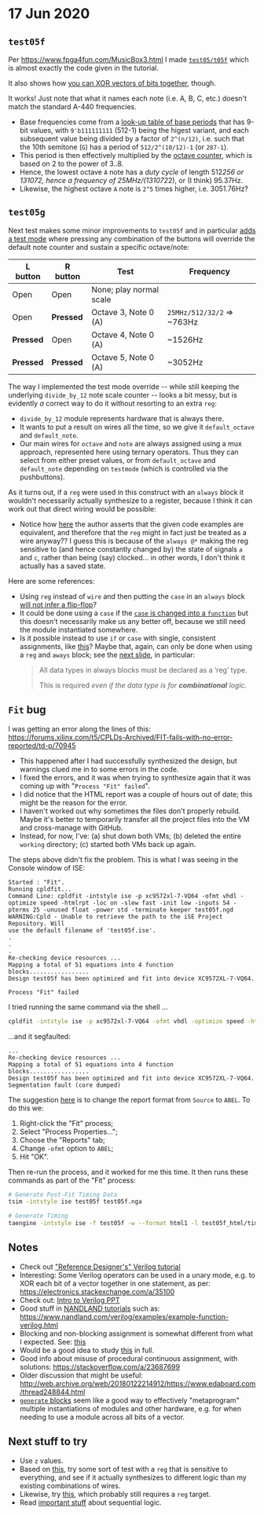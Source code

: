 # 17 Jun 2020

## `test05f`

Per https://www.fpga4fun.com/MusicBox3.html I made [`test05/t05f`](https://github.com/algofoogle/sandpit/tree/master/fpga/XC9572XL/test05/t05f) which is almost exactly the code given in the tutorial.

It also shows how [you can XOR vectors of bits together](https://github.com/algofoogle/sandpit/blob/9c650510f251c08356d92a047b63e75fcc656db0/fpga/XC9572XL/test05/t05f/test05f.v#L9), though.

It works! Just note that what it names each note (i.e. A, B, C, etc.) doesn't match the standard A-440 frequencies.
*   Base frequencies come from a [look-up table of base periods](https://github.com/algofoogle/sandpit/blob/9c650510f251c08356d92a047b63e75fcc656db0/fpga/XC9572XL/test05/t05f/music.v#L23-L42) that has 9-bit values, with `9'b111111111` (512-1) being the higest variant, and each subsequent value being divided by a factor of `2^(n/12)`, i.e. such that the 10th semitone (`G`) has a period of `512/2^(10/12)-1` (or `287-1`).
*   This period is then effectively multiplied by the [octave counter](https://github.com/algofoogle/sandpit/blob/9c650510f251c08356d92a047b63e75fcc656db0/fpga/XC9572XL/test05/t05f/music.v#L58), which is based on 2 to the power of 3..8.
*   Hence, the lowest octave `A` note has a *duty cycle* of length 512*256 or 131072, hence a frequency of 25MHz/(131072*2), or (I think) 95.37Hz.
*   Likewise, the highest octave `A` note is `2^5` times higher, i.e. 3051.76Hz?

## `test05g`

Next test makes some minor improvements to `test05f` and in particular [adds a test mode](https://github.com/algofoogle/sandpit/blob/9c650510f251c08356d92a047b63e75fcc656db0/fpga/XC9572XL/test05/t05g/music.v#L15-L29) where pressing any combination of the buttons will override the default note counter and sustain a specific octave/note:

|L button|R button|Test|Frequency|
|-|-|-|-|
|Open|Open|None; play normal scale||
|Open|**Pressed**|Octave 3, Note 0 (A) |`25MHz/512/32/2` => ~763Hz |
|**Pressed**|Open|Octave 4, Note 0 (A) | ~1526Hz |
|**Pressed**|**Pressed**|Octave 5, Note 0 (A) | ~3052Hz |

The way I implemented the test mode override -- while still keeping the underlying `divide_by_12` note scale counter -- looks a bit messy, but is evidently *a* correct way to do it without resorting to an extra `reg`:
*   `divide_by_12` module represents hardware that is always there.
*   It wants to put a result on wires all the time, so we give it `default_octave` and `default_note`.
*   Our main wires for `octave` and `note` are always assigned using a mux approach, represented here using ternary operators. Thus they can select from either preset values, or from `default_octave` and `default_note` depending on `testmode` (which is controlled via the pushbuttons).

As it turns out, if a `reg` were used in this construct with an `always` block it wouldn't necessarily actually synthesize to a register, because I think it can work out that direct wiring would be possible:
*   Notice how [here](https://stackoverflow.com/a/15128627) the author asserts that the given code examples are equivalent, and therefore that the `reg` might in fact just be treated as a wire anyway?? I guess this is because of the `always @*` making the reg sensitive to (and hence constantly changed by) the state of signals `a` and `c`, rather than being (say) clocked... in other words, I don't think it actually has a saved state.

Here are some references:
*   Using `reg` instead of `wire` and then putting the `case` in an `always` block [will not infer a flip-flop](https://stackoverflow.com/questions/50766295/using-verilog-case-statement-with-continuous-assignment#comment88540643_50766295)?
*   It could be done using a `case` if the [`case` is changed into a `function`](https://stackoverflow.com/a/50767898) but this doesn't necessarily make us any better off, because we still need the module instantiated somewhere.
*   Is it possible instead to use `if` or `case` with single, consistent assignments, like [this](http://www.eecs.umich.edu/courses/eecs270/270lab/270_docs/Advanced_Verilog.pdf#page=2)? Maybe that, again, can only be done when using a `reg` and `aways` block; see the [next slide](http://www.eecs.umich.edu/courses/eecs270/270lab/270_docs/Advanced_Verilog.pdf#page=3), in particular:
    > All data types in always blocks must be
    > declared as a ‘reg’ type.
    > 
    > This is required *even if the data type is for
    > **combinational** logic.*

## `Fit` bug

I was getting an error along the lines of this: https://forums.xilinx.com/t5/CPLDs-Archived/FIT-fails-with-no-error-reported/td-p/70945
*   This happened after I had successfully synthesized the design, but warnings clued me in to some errors in the code.
*   I fixed the errors, and it was when trying to synthesize again that it was coming up with "`Process "Fit" failed`".
*   I did notice that the HTML report was a couple of hours out of date; this might be the reason for the error.
*   I haven't worked out why sometimes the files don't properly rebuild. Maybe it's better to temporarily transfer all the project files into the VM and cross-manage with GitHub.
*   Instead, for now, I've: (a) shut down both VMs; (b) deleted the entire `working` directory; (c) started both VMs back up again.

The steps above didn't fix the problem. This is what I was seeing in the Console window of ISE:

```
Started : "Fit".
Running cpldfit...
Command Line: cpldfit -intstyle ise -p xc9572xl-7-VQ64 -ofmt vhdl -optimize speed -htmlrpt -loc on -slew fast -init low -inputs 54 -pterms 25 -unused float -power std -terminate keeper test05f.ngd
WARNING:Cpld - Unable to retrieve the path to the iSE Project Repository. Will
use the default filename of 'test05f.ise'.
.
.
.
Re-checking device resources ...
Mapping a total of 51 equations into 4 function blocks.................
Design test05f has been optimized and fit into device XC9572XL-7-VQ64.

Process "Fit" failed
```

I tried running the same command via the shell ...

```bash
cpldfit -intstyle ise -p xc9572xl-7-VQ64 -ofmt vhdl -optimize speed -htmlrpt -loc on -slew fast -init low -inputs 54 -pterms 25 -unused float -power std -terminate keeper test05f.ngd
```

...and it segfaulted:

```
...
Re-checking device resources ...
Mapping a total of 51 equations into 4 function blocks.................
Design test05f has been optimized and fit into device XC9572XL-7-VQ64.
Segmentation fault (core dumped)
```

The suggestion [here](https://forums.xilinx.com/t5/CPLDs-Archived/FIT-fails-with-no-error-reported/m-p/71054/highlight/true#M1528) is to change the report format from `Source` to `ABEL`. To do this we:
1.  Right-click the "Fit" process;
2.  Select "Process Properties...";
3.  Choose the "Reports" tab;
4.  Change `-ofmt` option to `ABEL`;
5.  Hit "OK".

Then re-run the process, and it worked for me this time. It then runs these commands as part of the "Fit" process:

```bash
# Generate Post-Fit Timing Data
tsim -intstyle ise test05f test05f.nga

# Generate Timing
taengine -intstyle ise -f test05f -w --format html1 -l test05f_html/tim/timing_report.htm
```

## Notes

*   Check out ["Reference Designer's" Verilog tutorial](http://www.referencedesigner.com/tutorials/verilog/verilog_01.php)
*   Interesting: Some Verilog operators can be used in a unary mode, e.g. to XOR each bit of a vector together in one statement, as per: https://electronics.stackexchange.com/a/35100
*   Check out: [Intro to Verilog PPT](http://web.mit.edu/6.111/www/f2017/handouts/L03.pdf)
*   Good stuff in [NANDLAND tutorials](https://www.nandland.com/articles/fpga-101-fpgas-for-beginners.html) such as: https://www.nandland.com/verilog/examples/example-function-verilog.html
*   Blocking and non-blocking assignment is somewhat different from what I expected. See: [this](http://www.eecs.umich.edu/courses/eecs270/270lab/270_docs/Advanced_Verilog.pdf#page=5)
*   Would be a good idea to study [this](http://www.eecs.umich.edu/courses/eecs270/270lab/270_docs/Advanced_Verilog.pdf) in full.
*   Good info about misuse of procedural continuous assignment, with solutions: https://stackoverflow.com/a/23687699
*   Older discussion that might be useful: http://web.archive.org/web/20180122214912/https://www.edaboard.com/thread248844.html
*   [`generate` blocks](https://stackoverflow.com/a/20185504) seem like a good way to effectively "metaprogram" multiple instantiations of modules and other hardware, e.g. for when needing to use a module across all bits of a vector.

## Next stuff to try

*   Use `z` values.
*   Based on [this](https://stackoverflow.com/a/15128627), try some sort of test with a `reg` that is sensitive to everything, and see if it actually synthesizes to different logic than my existing combinations of wires.
*   Likewise, try [this](https://electronics.stackexchange.com/a/304378), which probably still requires a `reg` target.
*   Read [important stuff](https://www.nandland.com/vhdl/tutorials/tutorial-process-part2.html) about sequential logic.

